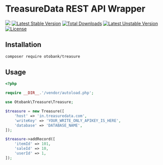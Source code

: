 TreasureData REST API Wrapper
=============================

[![](https://github.com/otobank/treasure-php/actions/workflows/ci.yaml/badge.svg?branch=master)](https://github.com/otobank/treasure-php/actions/workflows/ci.yaml?query=branch:master)
[![Latest Stable Version](https://poser.pugx.org/otobank/treasure/v/stable)](https://packagist.org/packages/otobank/treasure)
[![Total Downloads](https://poser.pugx.org/otobank/treasure/downloads)](https://packagist.org/packages/otobank/treasure)
[![Latest Unstable Version](https://poser.pugx.org/otobank/treasure/v/unstable)](https://packagist.org/packages/otobank/treasure)
[![License](https://poser.pugx.org/otobank/treasure/license)](https://packagist.org/packages/otobank/treasure)

Installation
------------

```sh
composer require otobank/treasure
```


Usage
-----

```php
<?php

require __DIR__.'/vendor/autoload.php';

use Otobank\Treasure\Treasure;

$treasure = new Treasure([
    'host' => 'in.treasuredata.com',
    'writeKey' => 'YOUR_WRITE_ONLY_APIKEY_IS_HERE',
    'database' => 'DATABASE_NAME',
]);

$treasure->addRecord([
    'itemId' => 101,
    'saleId' => 10,
    'userId' => 1,
]);
```

